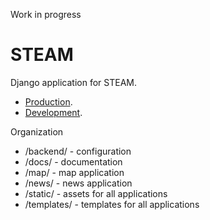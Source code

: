 Work in progress

# STEAM

Django application for STEAM.

- [Production][production].
- [Development][development].

Organization

- /backend/    - configuration
- /docs/       - documentation
- /map/        - map application
- /news/       - news application
- /static/     - assets for all applications
- /templates/  - templates for all applications


[production]:http://map.stemtosteam.org/
[development]:http://django-steam.herokuapp.com/